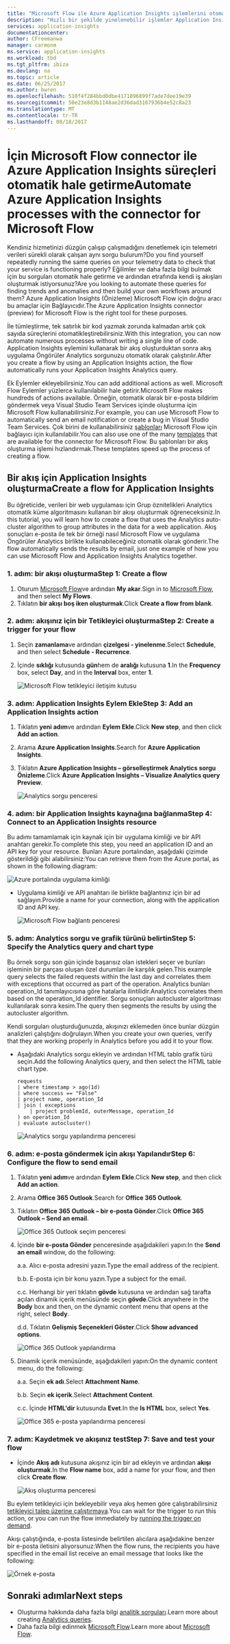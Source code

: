 ```yaml
---
title: "Microsoft Flow ile Azure Application Insights işlemlerini otomatik hale getirme"
description: "Hızlı bir şekilde yinelenebilir işlemler Application Insights Bağlayıcısı'nı kullanarak otomatik hale getirmek için Microsoft Flow nasıl kullanabileceğinizi öğrenin."
services: application-insights
documentationcenter: 
author: CFreemanwa
manager: carmonm
ms.service: application-insights
ms.workload: tbd
ms.tgt_pltfrm: ibiza
ms.devlang: na
ms.topic: article
ms.date: 06/25/2017
ms.author: bwren
ms.openlocfilehash: 510f4f284bbd0dbe4171896899f7ade7dee19e39
ms.sourcegitcommit: 50e23e8d3b1148ae2d36dad3167936b4e52c8a23
ms.translationtype: MT
ms.contentlocale: tr-TR
ms.lasthandoff: 08/18/2017
---
```

# <a name="automate-azure-application-insights-processes-with-the-connector-for-microsoft-flow"></a><span data-ttu-id="d262a-103">İçin Microsoft Flow connector ile Azure Application Insights süreçleri otomatik hale getirme</span><span class="sxs-lookup"><span data-stu-id="d262a-103">Automate Azure Application Insights processes with the connector for Microsoft Flow</span></span>

<span data-ttu-id="d262a-104">Kendiniz hizmetinizi düzgün çalışıp çalışmadığını denetlemek için telemetri verileri sürekli olarak çalışan aynı sorgu bulurum?</span><span class="sxs-lookup"><span data-stu-id="d262a-104">Do you find yourself repeatedly running the same queries on your telemetry data to check that your service is functioning properly?</span></span> <span data-ttu-id="d262a-105">Eğilimler ve daha fazla bilgi bulmak için bu sorguları otomatik hale getirme ve ardından etrafında kendi iş akışları oluşturmak istiyorsunuz?</span><span class="sxs-lookup"><span data-stu-id="d262a-105">Are you looking to automate these queries for finding trends and anomalies and then build your own workflows around them?</span></span> <span data-ttu-id="d262a-106">Azure Application Insights (Önizleme) Microsoft Flow için doğru aracı bu amaçlar için Bağlayıcıdır.</span><span class="sxs-lookup"><span data-stu-id="d262a-106">The Azure Application Insights connector (preview) for Microsoft Flow is the right tool for these purposes.</span></span>

<span data-ttu-id="d262a-107">İle tümleştirme, tek satırlık bir kod yazmak zorunda kalmadan artık çok sayıda süreçlerini otomatikleştirebilirsiniz.</span><span class="sxs-lookup"><span data-stu-id="d262a-107">With this integration, you can now automate numerous processes without writing a single line of code.</span></span> <span data-ttu-id="d262a-108">Application Insights eylemini kullanarak bir akış oluşturduktan sonra akış uygulama Öngörüler Analytics sorgunuzu otomatik olarak çalıştırılır.</span><span class="sxs-lookup"><span data-stu-id="d262a-108">After you create a flow by using an Application Insights action, the flow automatically runs your Application Insights Analytics query.</span></span> 

<span data-ttu-id="d262a-109">Ek Eylemler ekleyebilirsiniz.</span><span class="sxs-lookup"><span data-stu-id="d262a-109">You can add additional actions as well.</span></span> <span data-ttu-id="d262a-110">Microsoft Flow Eylemler yüzlerce kullanılabilir hale getirir.</span><span class="sxs-lookup"><span data-stu-id="d262a-110">Microsoft Flow makes hundreds of actions available.</span></span> <span data-ttu-id="d262a-111">Örneğin, otomatik olarak bir e-posta bildirim göndermek veya Visual Studio Team Services içinde oluşturma için Microsoft Flow kullanabilirsiniz.</span><span class="sxs-lookup"><span data-stu-id="d262a-111">For example, you can use Microsoft Flow to automatically send an email notification or create a bug in Visual Studio Team Services.</span></span> <span data-ttu-id="d262a-112">Çok birini de kullanabilirsiniz [şablonları](https://ms.flow.microsoft.com/en-us/connectors/shared_applicationinsights/?slug=azure-application-insights) Microsoft Flow için bağlayıcı için kullanılabilir.</span><span class="sxs-lookup"><span data-stu-id="d262a-112">You can also use one of the many [templates](https://ms.flow.microsoft.com/en-us/connectors/shared_applicationinsights/?slug=azure-application-insights) that are available for the connector for Microsoft Flow.</span></span> <span data-ttu-id="d262a-113">Bu şablonları bir akış oluşturma işlemi hızlandırmak.</span><span class="sxs-lookup"><span data-stu-id="d262a-113">These templates speed up the process of creating a flow.</span></span> 

<!--The Application Insights connector also works with [Azure Power Apps](https://powerapps.microsoft.com/en-us/) and [Azure Logic Apps](https://azure.microsoft.com/services/logic-apps/?v=17.23h). --> 

## <a name="create-a-flow-for-application-insights"></a><span data-ttu-id="d262a-114">Bir akış için Application Insights oluşturma</span><span class="sxs-lookup"><span data-stu-id="d262a-114">Create a flow for Application Insights</span></span>

<span data-ttu-id="d262a-115">Bu öğreticide, verileri bir web uygulaması için Grup öznitelikleri Analytics otomatik küme algoritmasını kullanan bir akışı oluşturmak öğreneceksiniz.</span><span class="sxs-lookup"><span data-stu-id="d262a-115">In this tutorial, you will learn how to create a flow that uses the Analytics auto-cluster algorithm to group attributes in the data for a web application.</span></span> <span data-ttu-id="d262a-116">Akış sonuçları e-posta ile tek bir örneği nasıl Microsoft Flow ve uygulama Öngörüler Analytics birlikte kullanabileceğiniz otomatik olarak gönderir.</span><span class="sxs-lookup"><span data-stu-id="d262a-116">The flow automatically sends the results by email, just one example of how you can use Microsoft Flow and Application Insights Analytics together.</span></span> 

### <a name="step-1-create-a-flow"></a><span data-ttu-id="d262a-117">1. adım: bir akışı oluşturma</span><span class="sxs-lookup"><span data-stu-id="d262a-117">Step 1: Create a flow</span></span>
1. <span data-ttu-id="d262a-118">Oturum [Microsoft Flow](http://flow.microsoft.com)ve ardından **My akar**.</span><span class="sxs-lookup"><span data-stu-id="d262a-118">Sign in to [Microsoft Flow](http://flow.microsoft.com), and then select **My Flows**.</span></span>
2. <span data-ttu-id="d262a-119">Tıklatın **bir akışı boş iken oluşturmak**.</span><span class="sxs-lookup"><span data-stu-id="d262a-119">Click **Create a flow from blank**.</span></span>

### <a name="step-2-create-a-trigger-for-your-flow"></a><span data-ttu-id="d262a-120">2. adım: akışınız için bir Tetikleyici oluşturma</span><span class="sxs-lookup"><span data-stu-id="d262a-120">Step 2: Create a trigger for your flow</span></span>
1. <span data-ttu-id="d262a-121">Seçin **zamanlama**ve ardından **çizelgesi - yinelenme**.</span><span class="sxs-lookup"><span data-stu-id="d262a-121">Select **Schedule**, and then select **Schedule - Recurrence**.</span></span>
2. <span data-ttu-id="d262a-122">İçinde **sıklığı** kutusunda **gün**hem de **aralığı** kutusuna **1**.</span><span class="sxs-lookup"><span data-stu-id="d262a-122">In the **Frequency** box, select **Day**, and in the **Interval** box, enter **1**.</span></span>

    ![Microsoft Flow tetikleyici iletişim kutusu](./media/app-insights-automate-with-flow/flow1.png)


### <a name="step-3-add-an-application-insights-action"></a><span data-ttu-id="d262a-124">3. adım: Application Insights Eylem Ekle</span><span class="sxs-lookup"><span data-stu-id="d262a-124">Step 3: Add an Application Insights action</span></span>
1. <span data-ttu-id="d262a-125">Tıklatın **yeni adım**ve ardından **Eylem Ekle**.</span><span class="sxs-lookup"><span data-stu-id="d262a-125">Click **New step**, and then click **Add an action**.</span></span>
2. <span data-ttu-id="d262a-126">Arama **Azure Application Insights**.</span><span class="sxs-lookup"><span data-stu-id="d262a-126">Search for **Azure Application Insights**.</span></span>
3. <span data-ttu-id="d262a-127">Tıklatın **Azure Application Insights – görselleştirmek Analytics sorgu Önizleme**.</span><span class="sxs-lookup"><span data-stu-id="d262a-127">Click **Azure Application Insights – Visualize Analytics query Preview**.</span></span>

    ![Analytics sorgu penceresi](./media/app-insights-automate-with-flow/flow2.png)

### <a name="step-4-connect-to-an-application-insights-resource"></a><span data-ttu-id="d262a-129">4. adım: bir Application Insights kaynağına bağlanma</span><span class="sxs-lookup"><span data-stu-id="d262a-129">Step 4: Connect to an Application Insights resource</span></span>

<span data-ttu-id="d262a-130">Bu adımı tamamlamak için kaynak için bir uygulama kimliği ve bir API anahtarı gerekir.</span><span class="sxs-lookup"><span data-stu-id="d262a-130">To complete this step, you need an application ID and an API key for your resource.</span></span> <span data-ttu-id="d262a-131">Bunları Azure portalından, aşağıdaki çizimde gösterildiği gibi alabilirsiniz:</span><span class="sxs-lookup"><span data-stu-id="d262a-131">You can retrieve them from the Azure portal, as shown in the following diagram:</span></span>

![Azure portalında uygulama kimliği](./media/app-insights-automate-with-flow/appid.png) 

- <span data-ttu-id="d262a-133">Uygulama kimliği ve API anahtarı ile birlikte bağlantınız için bir ad sağlayın.</span><span class="sxs-lookup"><span data-stu-id="d262a-133">Provide a name for your connection, along with the application ID and API key.</span></span>

    ![Microsoft Flow bağlantı penceresi](./media/app-insights-automate-with-flow/flow3.png)

### <a name="step-5-specify-the-analytics-query-and-chart-type"></a><span data-ttu-id="d262a-135">5. adım: Analytics sorgu ve grafik türünü belirtin</span><span class="sxs-lookup"><span data-stu-id="d262a-135">Step 5: Specify the Analytics query and chart type</span></span>
<span data-ttu-id="d262a-136">Bu örnek sorgu son gün içinde başarısız olan istekleri seçer ve bunları işleminin bir parçası oluşan özel durumları ile karşılık gelen.</span><span class="sxs-lookup"><span data-stu-id="d262a-136">This example query selects the failed requests within the last day and correlates them with exceptions that occurred as part of the operation.</span></span> <span data-ttu-id="d262a-137">Analytics bunları operation_Id tanımlayıcısına göre hatalarla ilintilidir.</span><span class="sxs-lookup"><span data-stu-id="d262a-137">Analytics correlates them based on the operation_Id identifier.</span></span> <span data-ttu-id="d262a-138">Sorgu sonuçları autocluster algoritması kullanılarak sonra kesim.</span><span class="sxs-lookup"><span data-stu-id="d262a-138">The query then segments the results by using the autocluster algorithm.</span></span> 

<span data-ttu-id="d262a-139">Kendi sorguları oluşturduğunuzda, akışınızı eklemeden önce bunlar düzgün analizleri çalıştığını doğrulayın.</span><span class="sxs-lookup"><span data-stu-id="d262a-139">When you create your own queries, verify that they are working properly in Analytics before you add it to your flow.</span></span>

- <span data-ttu-id="d262a-140">Aşağıdaki Analytics sorgu ekleyin ve ardından HTML tablo grafik türü seçin.</span><span class="sxs-lookup"><span data-stu-id="d262a-140">Add the following Analytics query, and then select the HTML table chart type.</span></span> 

    ```
    requests
    | where timestamp > ago(1d)
    | where success == "False"
    | project name, operation_Id
    | join ( exceptions
        | project problemId, outerMessage, operation_Id
    ) on operation_Id
    | evaluate autocluster()
    ```
    
    ![Analytics sorgu yapılandırma penceresi](./media/app-insights-automate-with-flow/flow4.png)

### <a name="step-6-configure-the-flow-to-send-email"></a><span data-ttu-id="d262a-142">6. adım: e-posta göndermek için akışı Yapılandır</span><span class="sxs-lookup"><span data-stu-id="d262a-142">Step 6: Configure the flow to send email</span></span>

1. <span data-ttu-id="d262a-143">Tıklatın **yeni adım**ve ardından **Eylem Ekle**.</span><span class="sxs-lookup"><span data-stu-id="d262a-143">Click **New step**, and then click **Add an action**.</span></span>
2. <span data-ttu-id="d262a-144">Arama **Office 365 Outlook**.</span><span class="sxs-lookup"><span data-stu-id="d262a-144">Search for **Office 365 Outlook**.</span></span>
3. <span data-ttu-id="d262a-145">Tıklatın **Office 365 Outlook – bir e-posta Gönder**.</span><span class="sxs-lookup"><span data-stu-id="d262a-145">Click **Office 365 Outlook – Send an email**.</span></span>

    ![Office 365 Outlook seçim penceresi](./media/app-insights-automate-with-flow/flow2b.png)

4. <span data-ttu-id="d262a-147">İçinde **bir e-posta Gönder** penceresinde aşağıdakileri yapın:</span><span class="sxs-lookup"><span data-stu-id="d262a-147">In the **Send an email** window, do the following:</span></span>

   <span data-ttu-id="d262a-148">a.</span><span class="sxs-lookup"><span data-stu-id="d262a-148">a.</span></span> <span data-ttu-id="d262a-149">Alıcı e-posta adresini yazın.</span><span class="sxs-lookup"><span data-stu-id="d262a-149">Type the email address of the recipient.</span></span>

   <span data-ttu-id="d262a-150">b.</span><span class="sxs-lookup"><span data-stu-id="d262a-150">b.</span></span> <span data-ttu-id="d262a-151">E-posta için bir konu yazın.</span><span class="sxs-lookup"><span data-stu-id="d262a-151">Type a subject for the email.</span></span>

   <span data-ttu-id="d262a-152">c.</span><span class="sxs-lookup"><span data-stu-id="d262a-152">c.</span></span> <span data-ttu-id="d262a-153">Herhangi bir yeri tıklatın **gövde** kutusuna ve ardından sağ tarafta açılan dinamik içerik menüsünde seçin **gövde**.</span><span class="sxs-lookup"><span data-stu-id="d262a-153">Click anywhere in the **Body** box and then, on the dynamic content menu that opens at the right, select **Body**.</span></span>

   <span data-ttu-id="d262a-154">d.</span><span class="sxs-lookup"><span data-stu-id="d262a-154">d.</span></span> <span data-ttu-id="d262a-155">Tıklatın **Gelişmiş Seçenekleri Göster**.</span><span class="sxs-lookup"><span data-stu-id="d262a-155">Click **Show advanced options**.</span></span>

    ![Office 365 Outlook yapılandırma](./media/app-insights-automate-with-flow/flow5.png)

5. <span data-ttu-id="d262a-157">Dinamik içerik menüsünde, aşağıdakileri yapın:</span><span class="sxs-lookup"><span data-stu-id="d262a-157">On the dynamic content menu, do the following:</span></span>

    <span data-ttu-id="d262a-158">a.</span><span class="sxs-lookup"><span data-stu-id="d262a-158">a.</span></span> <span data-ttu-id="d262a-159">Seçin **ek adı**.</span><span class="sxs-lookup"><span data-stu-id="d262a-159">Select **Attachment Name**.</span></span>

    <span data-ttu-id="d262a-160">b.</span><span class="sxs-lookup"><span data-stu-id="d262a-160">b.</span></span> <span data-ttu-id="d262a-161">Seçin **ek içerik**.</span><span class="sxs-lookup"><span data-stu-id="d262a-161">Select **Attachment Content**.</span></span>
    
    <span data-ttu-id="d262a-162">c.</span><span class="sxs-lookup"><span data-stu-id="d262a-162">c.</span></span> <span data-ttu-id="d262a-163">İçinde **HTML'dir** kutusunda **Evet**.</span><span class="sxs-lookup"><span data-stu-id="d262a-163">In the **Is HTML** box, select **Yes**.</span></span>

    ![Office 365 e-posta yapılandırma penceresi](./media/app-insights-automate-with-flow/flow7.png)

### <a name="step-7-save-and-test-your-flow"></a><span data-ttu-id="d262a-165">7. adım: Kaydetmek ve akışınız test</span><span class="sxs-lookup"><span data-stu-id="d262a-165">Step 7: Save and test your flow</span></span>
- <span data-ttu-id="d262a-166">İçinde **Akış adı** kutusuna akışınız için bir ad ekleyin ve ardından **akışı oluşturmak**.</span><span class="sxs-lookup"><span data-stu-id="d262a-166">In the **Flow name** box, add a name for your flow, and then click **Create flow**.</span></span>

    ![Akış oluşturma penceresi](./media/app-insights-automate-with-flow/flow8.png)

<span data-ttu-id="d262a-168">Bu eylem tetikleyici için bekleyebilir veya akış hemen göre çalıştırabilirsiniz [tetikleyici talep üzerine çalıştırmaya](https://flow.microsoft.com/blog/run-now-and-six-more-services/).</span><span class="sxs-lookup"><span data-stu-id="d262a-168">You can wait for the trigger to run this action, or you can run the flow immediately by [running the trigger on demand](https://flow.microsoft.com/blog/run-now-and-six-more-services/).</span></span>

<span data-ttu-id="d262a-169">Akışı çalıştığında, e-posta listesinde belirtilen alıcılara aşağıdakine benzer bir e-posta iletisini alıyorsunuz:</span><span class="sxs-lookup"><span data-stu-id="d262a-169">When the flow runs, the recipients you have specified in the email list receive an email message that looks like the following:</span></span>

![Örnek e-posta](./media/app-insights-automate-with-flow/flow9.png)


## <a name="next-steps"></a><span data-ttu-id="d262a-171">Sonraki adımlar</span><span class="sxs-lookup"><span data-stu-id="d262a-171">Next steps</span></span>

- <span data-ttu-id="d262a-172">Oluşturma hakkında daha fazla bilgi [analitik sorguları](app-insights-analytics-using.md).</span><span class="sxs-lookup"><span data-stu-id="d262a-172">Learn more about creating [Analytics queries](app-insights-analytics-using.md).</span></span>
- <span data-ttu-id="d262a-173">Daha fazla bilgi edinmek [Microsoft Flow](https://ms.flow.microsoft.com).</span><span class="sxs-lookup"><span data-stu-id="d262a-173">Learn more about [Microsoft Flow](https://ms.flow.microsoft.com).</span></span>



<!--Link references-->





